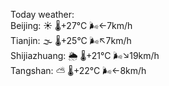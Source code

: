 Today weather:  
Beijing: ☀️   🌡️+27°C 🌬️←7km/h  
Tianjin: 🌫  🌡️+25°C 🌬️↖7km/h  
Shijiazhuang: 🌦   🌡️+21°C 🌬️↘19km/h  
Tangshan: ⛅️  🌡️+22°C 🌬️←8km/h  
